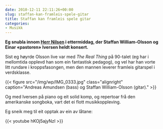 ```yaml
---
date: 2010-12-11 22:11:26+00:00
slug: staffan-kan-framleis-spele-gitar
title: Staffan kan framleis spele gitar
categories:
- Musikk
---
```


**Eg snubla innom [Herr Nilsen](http://herrnilsen.no/H111210e.html) i ettermiddag, der Staffan William-Olsson og Einar «pastoren» Iversen heldt konsert.**
 
 Sist eg høyrde Olsson live var med _The Real Thing_ på 90-talet (eg har i mellomtida opplevd han som ein fantastisk pedagog), og vel har han vorte litt rundare i kroppsfasongen, men den mannen leverer framleis gitarspel i verdsklasse.

<!--more-->

{{< figure src="/img/wp/IMG_0333.jpg" class="alignright" caption="Andreas Amundsen (bass) og Staffan William-Olsson (gitar)." >}}

Og med Iversen på piano og eit solid komp, og repertoar frå den amerikanske songboka, vart det ei flott musikkoppleving.

Eg sneik meg til eit opptak av ein av låtane:

{{< youtube hKOj5ajyNzI >}}
